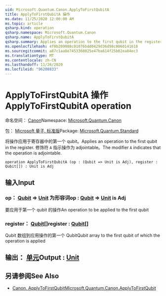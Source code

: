 ```yaml
---
uid: Microsoft.Quantum.Canon.ApplyToFirstQubitA
title: ApplyToFirstQubitA 操作
ms.date: 11/25/2020 12:00:00 AM
ms.topic: article
qsharp.kind: operation
qsharp.namespace: Microsoft.Quantum.Canon
qsharp.name: ApplyToFirstQubitA
qsharp.summary: Applies an operation to the first qubit in the register. The modifier `A` indicates that the operation is adjointable.
ms.openlocfilehash: 4f0b209988c01076bdd0429d36d98c8060141618
ms.sourcegitcommit: a87c1aa8e7453360025e47ba614f25b02ea84ec3
ms.translationtype: MT
ms.contentlocale: zh-CN
ms.lasthandoff: 11/26/2020
ms.locfileid: "96208833"
---
```

# <a name="applytofirstqubita-operation"></a><span data-ttu-id="8eb0b-102">ApplyToFirstQubitA 操作</span><span class="sxs-lookup"><span data-stu-id="8eb0b-102">ApplyToFirstQubitA operation</span></span>

<span data-ttu-id="8eb0b-103">命名空间： [Canon](xref:Microsoft.Quantum.Canon)</span><span class="sxs-lookup"><span data-stu-id="8eb0b-103">Namespace: [Microsoft.Quantum.Canon](xref:Microsoft.Quantum.Canon)</span></span>

<span data-ttu-id="8eb0b-104">包： [Microsoft 量子. 标准版](https://nuget.org/packages/Microsoft.Quantum.Standard)</span><span class="sxs-lookup"><span data-stu-id="8eb0b-104">Package: [Microsoft.Quantum.Standard](https://nuget.org/packages/Microsoft.Quantum.Standard)</span></span>


<span data-ttu-id="8eb0b-105">将操作应用于寄存器中的第一个 qubit。</span><span class="sxs-lookup"><span data-stu-id="8eb0b-105">Applies an operation to the first qubit in the register.</span></span>
<span data-ttu-id="8eb0b-106">修饰符 `A` 指示操作为 adjointable。</span><span class="sxs-lookup"><span data-stu-id="8eb0b-106">The modifier `A` indicates that the operation is adjointable.</span></span>

```qsharp
operation ApplyToFirstQubitA (op : (Qubit => Unit is Adj), register : Qubit[]) : Unit is Adj
```


## <a name="input"></a><span data-ttu-id="8eb0b-107">输入</span><span class="sxs-lookup"><span data-stu-id="8eb0b-107">Input</span></span>

### <a name="op--qubit--unit--is-adj"></a><span data-ttu-id="8eb0b-108">op： [Qubit](xref:microsoft.quantum.lang-ref.qubit) => [Unit](xref:microsoft.quantum.lang-ref.unit)  为形容词</span><span class="sxs-lookup"><span data-stu-id="8eb0b-108">op : [Qubit](xref:microsoft.quantum.lang-ref.qubit) => [Unit](xref:microsoft.quantum.lang-ref.unit)  is Adj</span></span>

<span data-ttu-id="8eb0b-109">要应用于第一个 qubit 的操作</span><span class="sxs-lookup"><span data-stu-id="8eb0b-109">An operation to be applied to the first qubit</span></span>


### <a name="register--qubit"></a><span data-ttu-id="8eb0b-110">register： [Qubit](xref:microsoft.quantum.lang-ref.qubit)[]</span><span class="sxs-lookup"><span data-stu-id="8eb0b-110">register : [Qubit](xref:microsoft.quantum.lang-ref.qubit)[]</span></span>

<span data-ttu-id="8eb0b-111">Qubit 数组到应用操作的第一个 Qubit</span><span class="sxs-lookup"><span data-stu-id="8eb0b-111">Qubit array to the first qubit of which the operation is applied</span></span>



## <a name="output--unit"></a><span data-ttu-id="8eb0b-112">输出： [单元](xref:microsoft.quantum.lang-ref.unit)</span><span class="sxs-lookup"><span data-stu-id="8eb0b-112">Output : [Unit](xref:microsoft.quantum.lang-ref.unit)</span></span>



## <a name="see-also"></a><span data-ttu-id="8eb0b-113">另请参阅</span><span class="sxs-lookup"><span data-stu-id="8eb0b-113">See Also</span></span>

- [<span data-ttu-id="8eb0b-114">Canon. ApplyToFirstQubit</span><span class="sxs-lookup"><span data-stu-id="8eb0b-114">Microsoft.Quantum.Canon.ApplyToFirstQubit</span></span>](xref:Microsoft.Quantum.Canon.ApplyToFirstQubit)